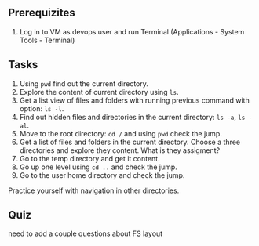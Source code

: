 ## Prerequizites
1. Log in to VM as devops user and run Terminal (Applications - System Tools - Terminal)

## Tasks

1. Using `pwd` find out the current directory.
2. Explore the content of current directory using `ls`.
3. Get a list view of files and folders with running previous command with option: `ls -l`.
4. Find out hidden files and directories in the current directory: `ls -a`, `ls -al`.
5. Move to the root directory: `cd /` and using `pwd` check the jump.
6. Get a list of files and folders in the current directory. Choose a three directories and explore they content. What is they assigment?
7. Go to the temp directory and get it content.
8. Go up one level using `cd ..` and check the jump.
9. Go to the user home directory and check the jump.

Practice yourself with navigation in other directories.


## Quiz
need to add a couple questions about FS layout


